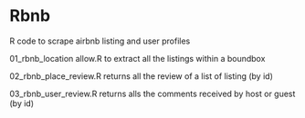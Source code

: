 # Rbnb
R code to scrape airbnb listing and user profiles

01_rbnb_location allow.R to extract all the listings within a boundbox

02_rbnb_place_review.R returns all the review of a list of listing (by id)

03_rbnb_user_review.R returns alls the comments received by host or guest (by id)
